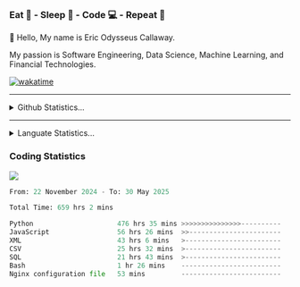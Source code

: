 <h3>Eat 🍴 - Sleep 🛌 - Code 💻 - Repeat 🔁</h3>

👋 Hello, My name is Eric Odysseus Callaway.

My passion is Software Engineering, Data Science, Machine Learning, and Financial Technologies.

[![wakatime](https://wakatime.com/badge/user/6717695f-6a13-47e3-aa16-c813e12c0985.svg)](https://wakatime.com/@6717695f-6a13-47e3-aa16-c813e12c0985)
<hr>
<details>
  <summary>
    Github Statistics...
  </summary>
    <p align="center">
      <img src="https://github-readme-stats.vercel.app/api?username=EricCallaway&show_icons=true"/>
    </p>
</details>
</hr>

<hr>
<details>
  <summary>
    Languate Statistics...
  </summary>
    <p align="center">
      <img src="https://wakatime.com/share/@Odysseus/6fc7c863-6fba-4e57-a6af-ed1f2fa8d560.svg"/>
    </p>
</details>
</hr>


<h3>Coding Statistics</h3>
<img src="https://wakatime.com/share/@Odysseus/5e02c832-9cc5-49a3-8f4c-bd2647d78fca.svg"/>
<!--START_SECTION:waka-->

```python
From: 22 November 2024 - To: 30 May 2025

Total Time: 659 hrs 2 mins

Python                     476 hrs 35 mins >>>>>>>>>>>>>>>----------   59.36 %
JavaScript                 56 hrs 26 mins  >>-----------------------   07.03 %
XML                        43 hrs 6 mins   >------------------------   05.37 %
CSV                        25 hrs 32 mins  >------------------------   03.18 %
SQL                        21 hrs 43 mins  >------------------------   02.71 %
Bash                       1 hr 26 mins    -------------------------   00.18 %
Nginx configuration file   53 mins         -------------------------   00.11 %
```

<!--END_SECTION:waka-->
